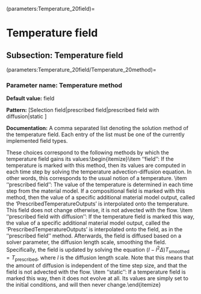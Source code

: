 (parameters:Temperature_20field)=
# Temperature field


## **Subsection:** Temperature field


(parameters:Temperature_20field/Temperature_20method)=
### __Parameter name:__ Temperature method
**Default value:** field

**Pattern:** [Selection field|prescribed field|prescribed field with diffusion|static ]

**Documentation:** A comma separated list denoting the solution method of the temperature field. Each entry of the list must be one of the currently implemented field types.

These choices correspond to the following methods by which the temperature field gains its values:\begin{itemize}\item &lsquo;&lsquo;field&rsquo;&rsquo;: If the temperature is marked with this method, then its values are computed in each time step by solving the temperature advection-diffusion equation. In other words, this corresponds to the usual notion of a temperature.
\item &lsquo;&lsquo;prescribed field&rsquo;&rsquo;: The value of the temperature is determined in each time step from the material model. If a compositional field is marked with this method, then the value of a specific additional material model output, called the &lsquo;PrescribedTemperatureOutputs&rsquo; is interpolated onto the temperature. This field does not change otherwise, it is not advected with the flow.
\item &lsquo;&lsquo;prescribed field with diffusion&rsquo;&rsquo;: If the temperature field is marked this way, the value of a specific additional material model output, called the &lsquo;PrescribedTemperatureOutputs&rsquo; is interpolated onto the field, as in the &lsquo;&lsquo;prescribed field&rsquo;&rsquo; method. Afterwards, the field is diffused based on a solver parameter, the diffusion length scale, smoothing the field. Specifically, the field is updated by solving the equation $(I-l^2 \Delta) T_\text{smoothed} = T_\text{prescribed}$, where $l$ is the diffusion length scale. Note that this means that the amount of diffusion is independent of the time step size, and that the field is not advected with the flow.
\item &lsquo;&lsquo;static&rsquo;&rsquo;: If a temperature field is marked this way, then it does not evolve at all. Its values are simply set to the initial conditions, and will then never change.\end{itemize}
